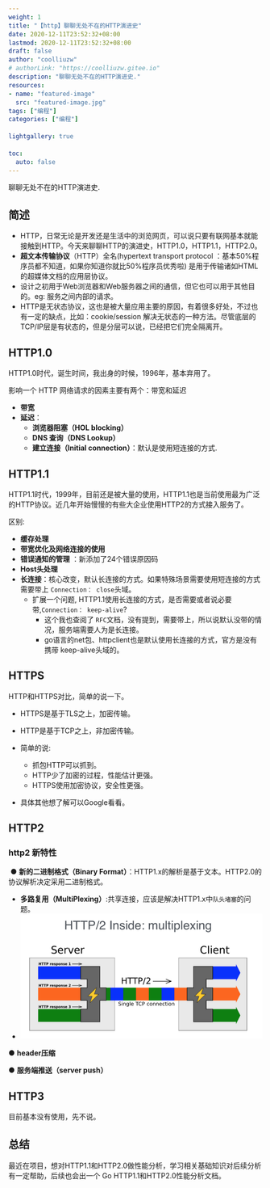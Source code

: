 ```yaml
---
weight: 1
title: "【http】聊聊无处不在的HTTP演进史"
date: 2020-12-11T23:52:32+08:00
lastmod: 2020-12-11T23:52:32+08:00
draft: false
author: "coolliuzw"
# authorLink: "https://coolliuzw.gitee.io"
description: "聊聊无处不在的HTTP演进史."
resources:
- name: "featured-image"
  src: "featured-image.jpg"
tags: ["编程"]
categories: ["编程"]

lightgallery: true

toc:
  auto: false
---
```

聊聊无处不在的HTTP演进史.

<!--more-->

## 简述

- HTTP，日常无论是开发还是生活中的浏览网页，可以说只要有联网基本就能接触到HTTP。今天来聊聊HTTP的演进史，HTTP1.0，HTTP1.1，HTTP2.0。
- **超文本传输协议**（HTTP）全名(hypertext transport protocol ：基本50%程序员都不知道，如果你知道你就比50%程序员优秀啦) 是用于传输诸如HTML的超媒体文档的应用层协议。
- 设计之初用于Web浏览器和Web服务器之间的通信，但它也可以用于其他目的。eg: 服务之间内部的请求。
- HTTP是无状态协议，这也是被大量应用主要的原因，有着很多好处，不过也有一定的缺点，比如：cookie/session 解决无状态的一种方法。尽管底层的TCP/IP层是有状态的，但是分层可以说，已经把它们完全隔离开。

## HTTP1.0

HTTP1.0时代，诞生时间，我出身的时候，1996年，基本弃用了。

影响一个 HTTP 网络请求的因素主要有两个：带宽和延迟

- **带宽**
- **延迟**：
  - **浏览器阻塞（HOL blocking）**
  - **DNS 查询（DNS Lookup）**
  - **建立连接（Initial connection）**：默认是使用短连接的方式.

## HTTP1.1

HTTP1.1时代，1999年，目前还是被大量的使用，HTTP1.1也是当前使用最为广泛的HTTP协议。近几年开始慢慢的有些大企业使用HTTP2的方式接入服务了。

区别:

- **缓存处理**
- **带宽优化及网络连接的使用**
- **错误通知的管理** ：新添加了24个错误原因码
- **Host头处理**
- **长连接**：核心改变，默认长连接的方式。如果特殊场景需要使用短连接的方式需要带上 `Connection： close`头域。
  - 扩展一个问题, HTTP1.1使用长连接的方式，是否需要或者说必要带,`Connection： keep-alive`?
    - 这个我也查阅了 `RFC`文档，没有提到，需要带上，所以说默认没带的情况，服务端需要人为是长连接。
    - go语言的net包、httpclient也是默认使用长连接的方式，官方是没有携带 keep-alive头域的。

## HTTPS

HTTP和HTTPS对比，简单的说一下。

- HTTPS是基于TLS之上，加密传输。
- HTTP是基于TCP之上，非加密传输。
- 简单的说:
  - 抓包HTTP可以抓到。
  - HTTP少了加密的过程，性能估计更强。
  - HTTPS使用加密协议，安全性更强。

- 具体其他想了解可以Google看看。

## HTTP2

### http2 新特性

​	● **新的二进制格式（Binary Format）**：HTTP1.x的解析是基于文本。HTTP2.0的协议解析决定采用二进制格式。

- **多路复用（MultiPlexing）**:共享连接，应该是解决HTTP1.x中`队头堵塞`的问题。
- ![image](HTTP2.jpg "HTTP2")

● **header压缩**

● **服务端推送（server push）**

## HTTP3

目前基本没有使用，先不说。

## 总结

最近在项目，想对HTTP1.1和HTTP2.0做性能分析，学习相关基础知识对后续分析有一定帮助，后续也会出一个 Go HTTP1.1和HTTP2.0性能分析文档。


[comment]: <https://juejin.cn/post/6904423377499324423> "This is a comment, it will not be included"
[comment]: <https://juejin.cn/post/6844903559952089102> "This is a comment, it will not be included"